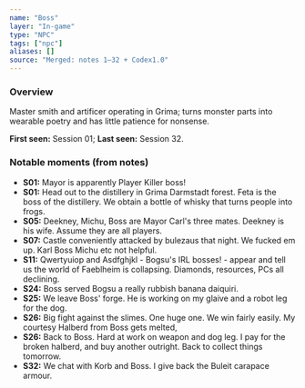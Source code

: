 ```yaml
---
name: "Boss"
layer: "In-game"
type: "NPC"
tags: ["npc"]
aliases: []
source: "Merged: notes 1–32 + Codex1.0"
---
```

### Overview
Master smith and artificer operating in Grima; turns monster parts into wearable poetry and has little patience for nonsense.

**First seen:** Session 01; **Last seen:** Session 32.

### Notable moments (from notes)
- **S01:** Mayor is apparently Player Killer boss!
- **S01:** Head out to the distillery in Grima Darmstadt forest. Feta is the boss of the distillery. We obtain a bottle of whisky that turns people into frogs.
- **S05:** Deekney, Michu, Boss are Mayor Carl's three mates. Deekney is his wife. Assume they are all players.
- **S07:** Castle conveniently attacked by bulezaus that night. We fucked em up. Karl Boss Michu etc not helpful.
- **S11:** Qwertyuiop and Asdfghjkl - Bogsu's IRL bosses! - appear and tell us the world of Faeblheim is collapsing. Diamonds, resources, PCs all declining.
- **S24:** Boss served Bogsu a really rubbish banana daiquiri.
- **S25:** We leave Boss' forge. He is working on my glaive and a robot leg for the dog.
- **S26:** Big fight against the slimes. One huge one. We win fairly easily. My courtesy Halberd from Boss gets melted,
- **S26:** Back to Boss. Hard at work on weapon and dog leg. I pay for the broken halberd, and buy another outright. Back to collect things tomorrow.
- **S32:** We chat with Korb and Boss. I give back the Buleit carapace armour.
